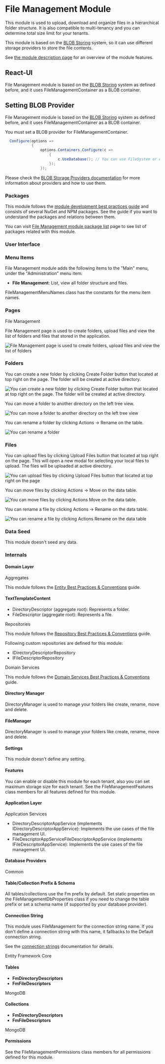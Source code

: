 <style>
  @import url('https://fonts.googleapis.com/css2?family=Lexend:wght@100;300;400;500;600;700;800;900&family=Poppins:wght@100;200;300;400;500;600;700;800;900&display=swap');
</style>
File Management Module
======================

This module is used to upload, download and organize files in a hierarchical folder structure. It is also compatible to multi-tenancy and you can determine total size limit for your tenants.

This module is based on the [BLOB Storing](https://docs.abp.io/en/abp/latest/Blob-Storing) system, so it can use different storage providers to store the file contents.

See [the module description page](https://commercial.abp.io/modules/Volo.FileManagement) for an overview of the module features.

React-UI
--------

File Management module is based on the [BLOB Storing](https://docs.abp.io/en/abp/latest/Blob-Storing) system as defined before, and it uses FileManagementContainer as a BLOB container.

Setting BLOB Provider
---------------------

File Management module is based on the [BLOB Storing](https://docs.abp.io/en/abp/latest/Blob-Storing) system as defined before, and it uses FileManagementContainer as a BLOB container.

You must set a BLOB provider for FileManagementContainer.

```C#
  Configure(options =>
            {
                options.Containers.Configure(c =>
                    {
                        c.UseDatabase(); // You can use FileSystem or Azure providers also.
                    });
                });
```


Please check the [BLOB Storage Providers documentation](https://docs.abp.io/en/abp/latest/Blob-Storing#blob-storage-providers) for more information about providers and how to use them.

### Packages

This module follows the [module development best practices guide](https://docs.abp.io/en/abp/latest/Best-Practices/Index) and consists of several NuGet and NPM packages. See the guide if you want to understand the packages and relations between them.

You can visit [File Management module package list](https://abp.io/packages?moduleName=Volo.FileManagement) page to see list of packages related with this module.

### User Interface

### Menu Items

File Management module adds the following items to the "Main" menu, under the "Administration" menu item:

* **File Management**: List, view all folder structure and files.

FileManagementMenuNames class has the constants for the menu item names.

### Pages

File Management

File Management page is used to create folders, upload files and view the list of folders and files that stored in the application.

![File Management page is used to create folders, upload files and view the list of folders](./images/file-management.png)

### Folders

You can create a new folder by clicking Create Folder button that located at top right on the page. The folder will be created at active directory.

![You can create a new folder by clicking Create Folder button that located at top right on the page. The folder will be created at active directory.](./images/file-management-new.png)

You can move a folder to another directory on the left tree view.

![You can move a folder to another directory on the left tree view](./images/file-management-move.png)

You can rename a folder by clicking Actions -> Rename on the table.

![You can rename a folder](./images/file-management-rename.png)

### Files

You can upload files by clicking Upload Files button that located at top right on the page. This will open a new modal for selecting your local files to upload. The files will be uploaded at active directory.

![You can upload files by clicking Upload Files button that located at top right on the page](./images/file-management-upload.png)

You can move files by clicking Actions -> Move on the data table.

![You can move files by clicking Actions Move on the data table.](./images/file-management-move.png)

You can rename a file by clicking Actions -> Rename on the data table.

![You can rename a file by clicking Actions Rename on the data table](./images/file-management-rename-edit.png)

### Data Seed

This module doesn't seed any data.

### Internals

#### Domain Layer

Aggregates

This module follows the [Entity Best Practices &amp; Conventions](https://docs.abp.io/en/abp/latest/Best-Practices/Entities) guide.

#### TextTemplateContent

* DirectoryDescriptor (aggregate root): Represents a folder.
* FileDescriptor (aggregate root): Represents a file.

Repositories

This module follows the [Repository Best Practices &amp; Conventions](https://docs.abp.io/en/abp/latest/Best-Practices/Repositories) guide.

Following custom repositories are defined for this module:

* IDirectoryDescriptorRepository
* IFileDescriptorRepository

Domain Services

This module follows the [Domain Services Best Practices &amp; Conventions](https://docs.abp.io/en/abp/latest/Best-Practices/Domain-Services) guide.

#### Directory Manager

DirectoryManager is used to manage your folders like create, rename, move and delete.

#### FileManager

DirectoryManager is used to manage your folders like create, rename, move and delete.

#### Settings

This module doesn't define any setting.

#### Features

You can enable or disable this module for each tenant, also you can set maximum storage size for each tenant. See the FileManagementFeatures class members for all features defined for this module.

#### Application Layer

Application Services

* DirectoryDescriptorAppService (implements IDirectoryDescriptorAppService): Implements the use cases of the file management UI.
* FileDescriptorAppServiceFileDescriptorAppService (implements IFileDescriptorAppService): Implements the use cases of the file management UI.

#### Database Providers

Common

#### Table/Collection Prefix & Schema

All tables/collections use the Fm prefix by default. Set static properties on the FileManagementDbProperties class if you need to change the table prefix or set a schema name (if supported by your database provider).

#### Connection String

This module uses FileManagement for the connection string name. If you don't define a connection string with this name, it fallbacks to the Default connection string.

See the [connection strings](https://docs.abp.io/en/abp/latest/Connection-Strings) documentation for details.

Entity Framework Core

#### Tables

* **FmDirectoryDescriptors**
* **FmFileDescriptors**

MongoDB

#### Collections

* **FmDirectoryDescriptors**
* **FmFileDescriptors**

MongoDB

#### Permissions

See the FileManagementPermissions class members for all permissions defined for this module.
